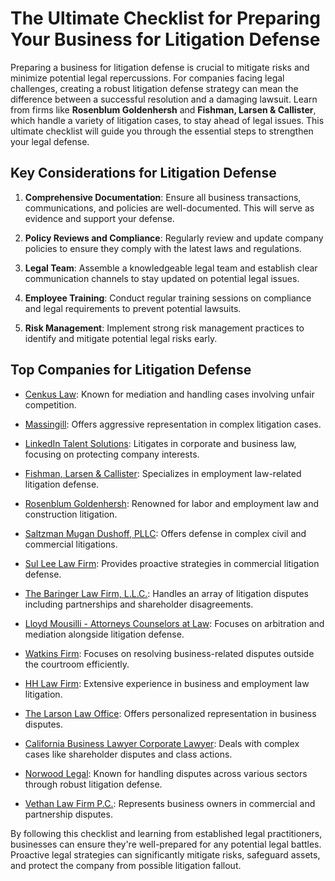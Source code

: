 # The Ultimate Checklist for Preparing Your Business for Litigation Defense

Preparing a business for litigation defense is crucial to mitigate risks and minimize potential legal repercussions. For companies facing legal challenges, creating a robust litigation defense strategy can mean the difference between a successful resolution and a damaging lawsuit. Learn from firms like **Rosenblum Goldenhersh** and **Fishman, Larsen & Callister**, which handle a variety of litigation cases, to stay ahead of legal issues. This ultimate checklist will guide you through the essential steps to strengthen your legal defense.

## Key Considerations for Litigation Defense

1. **Comprehensive Documentation**: Ensure all business transactions, communications, and policies are well-documented. This will serve as evidence and support your defense.
   
2. **Policy Reviews and Compliance**: Regularly review and update company policies to ensure they comply with the latest laws and regulations.
   
3. **Legal Team**: Assemble a knowledgeable legal team and establish clear communication channels to stay updated on potential legal issues.

4. **Employee Training**: Conduct regular training sessions on compliance and legal requirements to prevent potential lawsuits.

5. **Risk Management**: Implement strong risk management practices to identify and mitigate potential legal risks early.

## Top Companies for Litigation Defense

- [Cenkus Law](/dir/cenkus_law): Known for mediation and handling cases involving unfair competition.

- [Massingill](/dir/massingill): Offers aggressive representation in complex litigation cases.

- [LinkedIn Talent Solutions](/dir/linkedin_talent_solutions): Litigates in corporate and business law, focusing on protecting company interests.

- [Fishman, Larsen & Callister](/dir/fishman_larsen__callister): Specializes in employment law-related litigation defense.

- [Rosenblum Goldenhersh](/dir/rosenblum_goldenhersh): Renowned for labor and employment law and construction litigation.

- [Saltzman Mugan Dushoff, PLLC](/dir/saltzman_mugan_dushoff_pllc): Offers defense in complex civil and commercial litigations.

- [Sul Lee Law Firm](/dir/sul_lee_law_firm): Provides proactive strategies in commercial litigation defense.

- [The Baringer Law Firm, L.L.C.](/dir/the_baringer_law_firm_llc): Handles an array of litigation disputes including partnerships and shareholder disagreements.

- [Lloyd Mousilli - Attorneys Counselors at Law](/dir/lloyd_mousilli_-_attorneys_counselors_at_law): Focuses on arbitration and mediation alongside litigation defense.

- [Watkins Firm](/dir/watkins_firm): Focuses on resolving business-related disputes outside the courtroom efficiently.

- [HH Law Firm](/dir/hh_law_firm): Extensive experience in business and employment law litigation.

- [The Larson Law Office](/dir/the_larson_law_office): Offers personalized representation in business disputes.

- [California Business Lawyer Corporate Lawyer](/dir/california_business_lawyer_corporate_lawyer): Deals with complex cases like shareholder disputes and class actions.

- [Norwood Legal](/dir/norwood_legal): Known for handling disputes across various sectors through robust litigation defense.

- [Vethan Law Firm P.C.](/dir/vethan_law_firm_pc): Represents business owners in commercial and partnership disputes.

By following this checklist and learning from established legal practitioners, businesses can ensure they're well-prepared for any potential legal battles. Proactive legal strategies can significantly mitigate risks, safeguard assets, and protect the company from possible litigation fallout.
